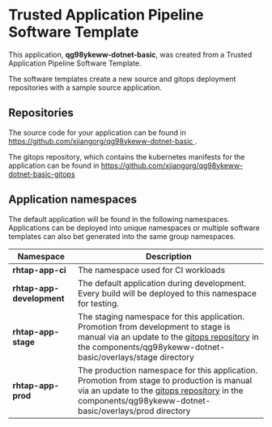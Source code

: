 # Trusted Application Pipeline Software Template

This application, **qg98ykeww-dotnet-basic**, was created from a Trusted Application Pipeline Software Template.

The software templates create a new source and gitops deployment repositories with a sample source application. 

## Repositories

The source code for your application can be found in [https://github.com/xjiangorg/qg98ykeww-dotnet-basic ](https://github.com/xjiangorg/qg98ykeww-dotnet-basic ).
 
The gitops repository, which contains the kubernetes manifests for the application can be found in 
[https://github.com/xjiangorg/qg98ykeww-dotnet-basic-gitops ](https://github.com/xjiangorg/qg98ykeww-dotnet-basic-gitops ) 

## Application namespaces 

The default application will be found in the following namespaces. Applications can be deployed into unique namespaces or multiple software templates can also bet generated into the same group namespaces.  

|  Namespace   |  Description   |  
| -------- | -------- |
| **rhtap-app-ci** | The namespace used for CI workloads |
| **rhtap-app-development** | The default application during development. Every build will be deployed to this namespace for testing. |
| **rhtap-app-stage** | The staging namespace for this application. Promotion from development to stage is manual via an update to the [gitops repository](https://github.com/xjiangorg/qg98ykeww-dotnet-basic-gitops ) in the components/qg98ykeww-dotnet-basic/overlays/stage directory |
| **rhtap-app-prod** | The production namespace for this application. Promotion from stage to production is manual via an update to the [gitops repository](https://github.com/xjiangorg/qg98ykeww-dotnet-basic-gitops ) in the components/qg98ykeww-dotnet-basic/overlays/prod directory |